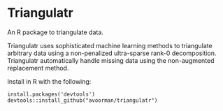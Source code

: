 # Triangulatr
An R package to triangulate data. 

Triangulatr uses sophisticated machine learning methods to triangulate arbitrary data using a non-penalized ultra-sparse rank-0 decomposition. Triangulatr automatically handle missing data using the non-augmented replacement method.

Install in R with the following:

```
install.packages('devtools')
devtools::install_github("avoorman/triangulatr")
```
